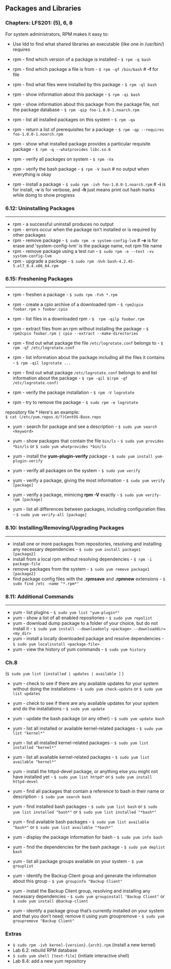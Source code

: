 Packages and Libraries
-----

### Chapters: LFS201: (5), 6, 8

For system administrators, RPM makes it easy to:
* Use ldd to find what shared libraries an executable (like one in /usr/bin/) requires

* rpm - find which version of a package is installed - `$ rpm -q bash`
* rpm - find which package a file is from - `$ rpm -qf /bin/bash` # **-f** for file
* rpm - find what files were installed by this package - `$ rpm -ql bash`
* rpm - show information about this package - `$ rpm -qi bash`
* rpm - show information about this package from the package file, not the package database - `$ rpm -qip foo-1.0.0-1.noarch.rpm` 
* rpm - list all installed packages on this system - `$ rpm -qa`
* rpm - return a list of prerequisites for a package - `$ rpm -qp --requires foo-1.0.0-1.noarch.rpm`
* rpm - show what installed package provides a particular requisite package - `$ rpm -q --whatprovides libc.so.6`
* rpm - verify all packages on system - `$ rpm -Va`
* rpm - verify the bash package - `$ rpm -V bash` # no output when everything is okay
* rpm - install a package - `$ sudo rpm -ivh foo-1.0.0-1.noarch.rpm`  # **-i** is for install, **-v** is for verbose, and **-h** just means print out hash marks while doing to show progress

### 6.12: Uninstalling Packages
----
* rpm - a successful uninstall produces no output
* rpm - errors occur when the package isn't installed or is required by other packages
* rpm - remove package - `$ sudo rpm -e system-config-lvm` # **-e** is for erase and 'system-config-lvm' is the package name, not rpm file name
* rpm - remove package using a test run - `$ sudo rpm -e --test -vv system-config-lvm`
* rpm - upgrade a package - `$ sudo rpm -Uvh bash-4.2.45-5.el7_0.4.x86_64.rpm`

### 6.15: Freshening Packages
----
* rpm - freshen a package - `$ sudo rpm -Fvh *.rpm`
* rpm - create a cpio archive of a downloaded rpm - `$ rpm2cpio foobar.rpm > foobar.cpio`
* rpm - list files in a downloaded rpm - `$  rpm -qilp foobar.rpm`
* rpm - extract files from an rpm without installing the package - `$ rpm2cpio foobar.rpm | cpio --extract --make-directories`

* rpm - find out what package the file `/etc/logrotate.conf` belongs to - `$ rpm -qf /etc/logrotate.conf`
* rpm - list information about the package including all the files it contains - `$ rpm -qil logrotate ...`
* rpm - find out what package `/etc/logrotate.conf` belongs to and list information about the package - `$ rpm -qil $(rpm -qf /etc/logrotate.conf)`
* rpm - verify the package installation - `$ rpm -V logrotate`
* rpm - try to remove the package - `$ sudo rpm -e logrotate`

repository file * Here's an example:  
`$ cat (/etc/yum.repos.d/?)CentOS-Base.repo`

* yum - search for package and see a description - `$ sudo yum search <keyword>`
 
* yum - show packages that contain the file `bin/ls` - `$ sudo yum provides *bin/ls` or `$ sudo yum whatprovides *bin/ls`
* yum - install the **yum-plugin-verify** package - `$ sudo yum install yum-plugin-verify`  
* yum - verify all packages on the system - `$ sudo yum verify`
* yum - verify a package, giving the most information - `$ sudo yum verify [package]`  
* yum - verify a package, mimicing **rpm -V** exactly - `$ sudo yum verify-rpm [package]`  
* yum - list all differences between packages, including configuration files - `$ sudo yum verify-all [package]`  
  
### 8.10: Installing/Removing/Upgrading Packages
----
* install one or more packages from repositories, resolving and installing any necessary dependencies - `$ sudo yum install package1 [package2]`  
* install from a local rpm without resolving dependencies - `$ rpm -i package-file`  
* remove packages from the system - `$ sudo yum remove package1 [package2]`  
* find package config files with the **.rpmsave** and **.rpmnew** extensions - `$ sudo find /etc -name "*.rpm*"`  
  
### 8.11: Additional Commands
----
* yum - list plugins - `$ sudo yum list "yum-plugin*"`  
* yum - show a list of all enabled repositories - `$ sudo yum repolist`  
* yum - download dump package to a folder of your choice, but do not install it - `$ sudo yum install --downloadonly <package> --downloaddir=<my_dir>`  
* yum - install a locally downloaded package and resolve dependencies - `$ sudo yum localinstall <package-file>`
* yum - view the history of yum commands - `$ sudo yum history`  
  

### Ch.8
(`$ sudo yum list [installed | updates | available ]`  )
* yum - check to see if there are any available updates for your system without doing the installations - `$ sudo yum check-update` or `$ sudo yum list updates`
* yum - check to see if there are any available updates for your system and do the installations - `$ sudo yum update`
* yum - update the bash package (or any other) - `$ sudo yum update bash`
* yum - list all installed or available kernel-related packages - `$ sudo yum list "kernel*"`
* yum - list all installed kernel-related packages - `$ sudo yum list installed "kernel*"`
* yum - list all available kernel-related packages - `$ sudo yum list available "kernel*"`

* yum - install the httpd-devel package, or anything else you might not have installed yet - `$ sudo yum list httpd*` or `$ sudo yum install httpd-devel`
* yum - find all packages that contain a reference to bash in their name or description - `$ sudo yum search bash`
* yum - find installed bash packages - `$ sudo yum list bash` or `$ sudo yum list installed "bash*"` or `$ sudo yum list installed "*bash*"`  
* yum - find available bash packages - `$ sudo yum list available "bash*"` or `$ sudo yum list available "*bash*"` 
* yum - display the package information for bash - `$ sudo yum info bash`
* yum - find the dependencies for the bash package - `$ sudo yum deplist bash`
* yum - list all package groups available on your system - `$ yum grouplist`
* yum - identify the Backup Client group and generate the information about this group - `$ yum groupinfo "Backup Client"`
* yum - install the Backup Client group, resolving and installing any necessary dependencies - `$ sudo yum groupinstall "Backup Client"` or `$ sudo yum install @backup-client`
* yum - identify a package group that’s currently installed on your system and that you don’t need; remove it using yum groupremove - `$ sudo yum groupremove "Backup Client"`


### Extras
* `$ sudo rpm -ivh kernel-{version}.{arch}.rpm` (install a new kernel)
* Lab 6.2: rebuild RPM database
* `$ sudo yum shell [text-file]` (initiate interactive shell)
* Lab 8.4: add a new yum repository

